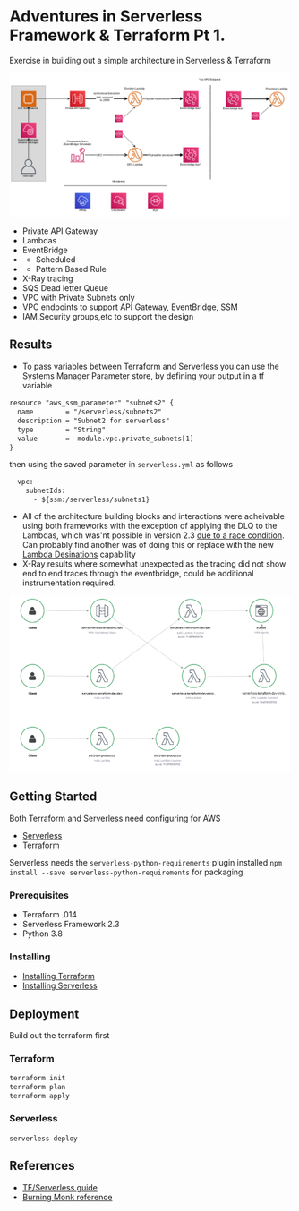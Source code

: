 # Adventures in Serverless Framework & Terraform Pt 1.

Exercise in building out a simple architecture in Serverless & Terraform 

![Architecture](architecture2.png)

* Private API Gateway
* Lambdas
* EventBridge
* * Scheduled 
* * Pattern Based Rule
* X-Ray tracing
* SQS Dead letter Queue
* VPC with Private Subnets only
* VPC endpoints to support API Gateway, EventBridge, SSM
* IAM,Security groups,etc to support the design

## Results
* To pass variables between Terraform and Serverless you can use the Systems Manager Parameter store, by defining your output in a tf variable 
```
resource "aws_ssm_parameter" "subnets2" {
  name        = "/serverless/subnets2"
  description = "Subnet2 for serverless"
  type        = "String"
  value       =  module.vpc.private_subnets[1]
}
```
then using the saved parameter in `serverless.yml` as follows
```
  vpc:
    subnetIds: 
      - ${ssm:/serverless/subnets1}
```
* All of the architecture building blocks and interactions were acheivable using both frameworks with the exception of applying the DLQ to the Lambdas, 
which was'nt possible in version 2.3 [due to a race condition](https://www.serverless.com/framework/docs/providers/aws/guide/functions/). Can probably find another was of doing this or replace with the new [Lambda Desinations](https://aws.amazon.com/blogs/compute/introducing-aws-lambda-destinations/) capability
* X-Ray results where somewhat unexpected as the tracing did not show end to end traces through the eventbridge, could be additional instrumentation required.

![X-Ray](X-ray.png)


## Getting Started

Both Terraform and Serverless need configuring for AWS

* [Serverless](https://www.serverless.com/framework/docs/providers/aws/guide/credentials/)
* [Terraform](https://registry.terraform.io/providers/hashicorp/aws/latest/docs)

Serverless needs the `serverless-python-requirements` plugin installed `npm install --save serverless-python-requirements` for packaging


### Prerequisites

* Terraform .014
* Serverless Framework 2.3
* Python 3.8

### Installing

* [Installing Terraform](https://learn.hashicorp.com/tutorials/terraform/install-cli)
* [Installing Serverless](https://www.serverless.com/framework/docs/getting-started/)


## Deployment

Build out the terraform first

### Terraform
```
terraform init
terraform plan
terraform apply
```

### Serverless
```
serverless deploy
```

## References

* [TF/Serverless guide](https://www.serverless.com/blog/definitive-guide-terraform-serverless)
* [Burning Monk reference](https://theburningmonk.com/2019/03/making-terraform-and-serverless-framework-work-together/)

